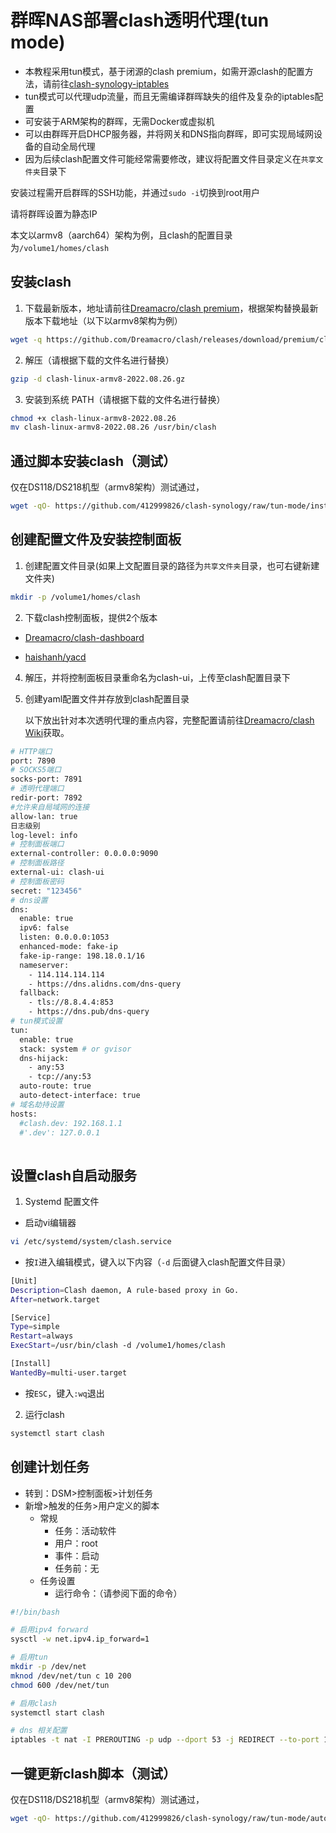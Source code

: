 # 群晖NAS部署clash透明代理(tun mode)
* 本教程采用tun模式，基于闭源的clash premium，如需开源clash的配置方法，请前往[clash-synology-iptables](https://github.com/412999826/clash-synology/tree/iptables-mode)
* tun模式可以代理udp流量，而且无需编译群晖缺失的组件及复杂的iptables配置
* 可安装于ARM架构的群晖，无需Docker或虚拟机
* 可以由群晖开启DHCP服务器，并将网关和DNS指向群晖，即可实现局域网设备的自动全局代理
* 因为后续clash配置文件可能经常需要修改，建议将配置文件目录定义在`共享文件夹`目录下

安装过程需开启群晖的SSH功能，并通过`sudo -i`切换到root用户

请将群晖设置为静态IP

本文以armv8（aarch64）架构为例，且clash的配置目录为`/volume1/homes/clash`

## 安装clash

1. 下载最新版本，地址请前往[Dreamacro/clash premium](https://github.com/Dreamacro/clash/releases/tag/premium)，根据架构替换最新版本下载地址（以下以armv8架构为例）
```bash
wget -q https://github.com/Dreamacro/clash/releases/download/premium/clash-linux-armv8-2022.08.26.gz
```

2. 解压（请根据下载的文件名进行替换）
```bash
gzip -d clash-linux-armv8-2022.08.26.gz
```

3. 安装到系统 PATH（请根据下载的文件名进行替换）
```bash
chmod +x clash-linux-armv8-2022.08.26
mv clash-linux-armv8-2022.08.26 /usr/bin/clash
```

## 通过脚本安装clash（测试）
仅在DS118/DS218机型（armv8架构）测试通过，
```bash
wget -qO- https://github.com/412999826/clash-synology/raw/tun-mode/install.sh| bash
```

## 创建配置文件及安装控制面板

1. 创建配置文件目录(如果上文配置目录的路径为`共享文件夹`目录，也可右键新建文件夹)
```bash
mkdir -p /volume1/homes/clash
```

2. 下载clash控制面板，提供2个版本

* [Dreamacro/clash-dashboard](https://github.com/Dreamacro/clash-dashboard/archive/refs/heads/gh-pages.zip)

* [haishanh/yacd](https://github.com/haishanh/yacd/archive/refs/heads/gh-pages.zip)

4. 解压，并将控制面板目录重命名为clash-ui，上传至clash配置目录下

5. 创建yaml配置文件并存放到clash配置目录

    以下放出针对本次透明代理的重点内容，完整配置请前往[Dreamacro/clash Wiki](https://github.com/Dreamacro/clash/wiki/configuration#all-configuration-options)获取。

```bash
# HTTP端口
port: 7890
# SOCKS5端口
socks-port: 7891
# 透明代理端口
redir-port: 7892
#允许来自局域网的连接
allow-lan: true
日志级别
log-level: info
# 控制面板端口
external-controller: 0.0.0.0:9090
# 控制面板路径
external-ui: clash-ui
# 控制面板密码
secret: "123456"
# dns设置
dns:
  enable: true
  ipv6: false
  listen: 0.0.0.0:1053
  enhanced-mode: fake-ip
  fake-ip-range: 198.18.0.1/16
  nameserver:
    - 114.114.114.114
    - https://dns.alidns.com/dns-query
  fallback:
    - tls://8.8.4.4:853
    - https://dns.pub/dns-query
# tun模式设置
tun:
  enable: true
  stack: system # or gvisor
  dns-hijack:
    - any:53
    - tcp://any:53
  auto-route: true
  auto-detect-interface: true
# 域名劫持设置
hosts:
  #clash.dev: 192.168.1.1
  #'.dev': 127.0.0.1
    
```

## 设置clash自启动服务

1. Systemd 配置文件
* 启动vi编辑器
```bash
vi /etc/systemd/system/clash.service
```

* 按`I`进入编辑模式，键入以下内容（`-d` 后面键入clash配置文件目录）
```bash
[Unit]
Description=Clash daemon, A rule-based proxy in Go.
After=network.target

[Service]
Type=simple
Restart=always
ExecStart=/usr/bin/clash -d /volume1/homes/clash

[Install]
WantedBy=multi-user.target
```

* 按`ESC`，键入`:wq`退出

2. 运行clash
```bash
systemctl start clash
```

## 创建计划任务

* 转到：DSM>控制面板>计划任务
* 新增>触发的任务>用户定义的脚本
  * 常规
    * 任务：活动软件
    * 用户：root
    * 事件：启动
    * 任务前：无
  * 任务设置
    * 运行命令：（请参阅下面的命令）

```bash
#!/bin/bash

# 启用ipv4 forward
sysctl -w net.ipv4.ip_forward=1

# 启用tun
mkdir -p /dev/net
mknod /dev/net/tun c 10 200
chmod 600 /dev/net/tun

# 启用clash
systemctl start clash

# dns 相关配置
iptables -t nat -I PREROUTING -p udp --dport 53 -j REDIRECT --to-port 1053
```

## 一键更新clash脚本（测试）
仅在DS118/DS218机型（armv8架构）测试通过，
```bash
wget -qO- https://github.com/412999826/clash-synology/raw/tun-mode/autoupdate.sh| bash
```
